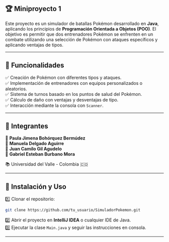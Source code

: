 ## 🏆  Miniproyecto 1

Este proyecto es un simulador de batallas Pokémon desarrollado en **Java**, aplicando los principios de **Programación Orientada a Objetos (POO)**. El objetivo es permitir que dos entrenadores Pokémon se enfrenten en un combate utilizando una selección de Pokémon con ataques específicos y aplicando ventajas de tipos.

---

## 🚀 Funcionalidades
✅ Creación de Pokémon con diferentes tipos y ataques.  
✅ Implementación de entrenadores con equipos personalizados o aleatorios.  
✅ Sistema de turnos basado en los puntos de salud del Pokémon.  
✅ Cálculo de daño con ventajas y desventajas de tipo.  
✅ Interacción mediante la consola con `Scanner`.

---

## 👥 Integrantes
👤 **Paula Jimena Bohórquez Bermúdez**  
👤 **Manuela Delgado Aguirre**  
👤 **Juan Camilo Gil Agudelo**  
👤 **Gabriel Esteban Burbano Mora**

📚 Universidad del Valle - Colombia 🇨🇴

---

## 📌 Instalación y Uso
1️⃣ Clonar el repositorio:
```bash
git clone https://github.com/tu_usuario/SimuladorPokemon.git
```
2️⃣ Abrir el proyecto en **IntelliJ IDEA** o cualquier IDE de Java.  
3️⃣ Ejecutar la clase `Main.java` y seguir las instrucciones en consola.

---


